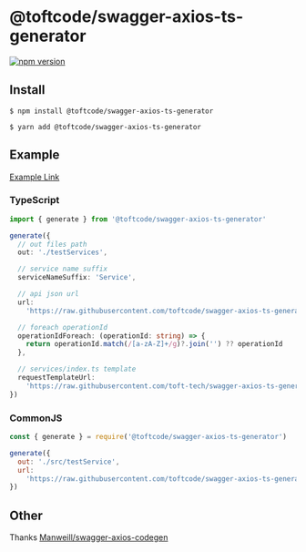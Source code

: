 # @toftcode/swagger-axios-ts-generator

[![npm version](https://badge.fury.io/js/%40toftcode%2Fswagger-axios-ts-generator.svg)](https://badge.fury.io/js/%40toftcode%2Fswagger-axios-ts-generator)

## Install

```shell
$ npm install @toftcode/swagger-axios-ts-generator
```

```shell
$ yarn add @toftcode/swagger-axios-ts-generator
```

## Example

[Example Link](https://github.com/toft-tech/swagger-axios-ts-generator-example)

### TypeScript

```ts
import { generate } from '@toftcode/swagger-axios-ts-generator'

generate({
  // out files path
  out: './testServices',

  // service name suffix
  serviceNameSuffix: 'Service',

  // api json url
  url:
    'https://raw.githubusercontent.com/toftcode/swagger-axios-ts-generator/master/test.json',

  // foreach operationId
  operationIdForeach: (operationId: string) => {
    return operationId.match(/[a-zA-Z]+/g)?.join('') ?? operationId
  },

  // services/index.ts template
  requestTemplateUrl:
    'https://raw.githubusercontent.com/toft-tech/swagger-axios-ts-generator/master/src/template/indexAxiosTemplate.ts',
})
```

### CommonJS

```js
const { generate } = require('@toftcode/swagger-axios-ts-generator')

generate({
  out: './src/testService',
  url:
    'https://raw.githubusercontent.com/toftcode/swagger-axios-ts-generator/master/test.json',
})
```

## Other

Thanks [Manweill/swagger-axios-codegen](https://github.com/Manweill/swagger-axios-codegen)
